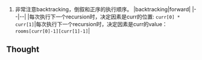 1. 非常注意backtracking，倒叙和正序的执行顺序。
|backtracking|forward|
|--|--|
|每次执行下一个recursion时，决定因素是curr的位置: `curr[0] * curr[1]`|每次执行下一个recursion时，决定因素是curr的value：`rooms[curr[0]-1][curr[1]-1]`|

## Thought
